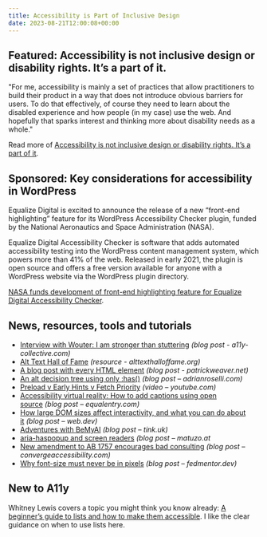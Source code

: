 ```yaml
---
title: Accessibility is Part of Inclusive Design
date: 2023-08-21T12:00:08+00:00
---
```


## Featured: Accessibility is not inclusive design or disability rights. It’s a part of it.

"For me, accessibility is mainly a set of practices that allow practitioners to build their product in a way that does not introduce obvious barriers for users. To do that effectively, of course they need to learn about the disabled experience and how people (in my case) use the web. And hopefully that sparks interest and thinking more about disability needs as a whole."

Read more of [Accessibility is not inclusive design or disability rights. It’s a part of it](https://yatil.net/blog/accessibility-is-not-inclusive-design).

## Sponsored: Key considerations for accessibility in WordPress

Equalize Digital is excited to announce the release of a new “front-end highlighting” feature for its WordPress Accessibility Checker plugin, funded by the National Aeronautics and Space Administration (NASA).

Equalize Digital Accessibility Checker is software that adds automated accessibility testing into the WordPress content management system, which powers more than 41% of the web. Released in early 2021, the plugin is open source and offers a free version available for anyone with a WordPress website via the WordPress plugin directory.

[NASA funds development of front-end highlighting feature for Equalize Digital Accessibility Checker](https://equalizedigital.com/nasa-funds-development-of-front-end-highlighting-feature-for-equalize-digital-accessibility-checker/?utm_source=a11yweekly&utm_medium=sponsored).

## News, resources, tools and tutorials

- [Interview with Wouter: I am stronger than stuttering](https://www.a11y-collective.com/interview-with-wouter-i-am-stronger-than-stuttering/) *(blog post - a11y-collective.com)*
- [Alt Text Hall of Fame](https://alttexthalloffame.org) *(resource - alttexthalloffame.org)*
- [A blog post with every HTML element](https://www.patrickweaver.net/blog/a-blog-post-with-every-html-element/) *(blog post - patrickweaver.net)*
- [An alt decision tree using only :has()](https://adrianroselli.com/2023/08/an-alt-decision-tree-using-only-has.html) *(blog post – adrianroselli.com)*
- [Preload v Early Hints v Fetch Priority](https://www.youtube.com/watch?v=sbjbS3P0P84&list=UU_DH6Z_K_3JRgOdDnwHLrLw) *(video – youtube.com)*
- [Accessibility virtual reality: How to add captions using open source](https://equalentry.com/accessibility-virtual-reality-captions-open-source/) *(blog post – equalentry.com)*
- [How large DOM sizes affect interactivity, and what you can do about it](https://web.dev/dom-size-and-interactivity/) *(blog post – web.dev)*
- [Adventures with BeMyAI](https://tink.uk/adventures-with-bemyai/) *(blog post – tink.uk)*
- [aria-haspopup and screen readers](https://www.matuzo.at/blog/2023/aria-haspopup/) *(blog post – matuzo.at*
- [New amendment to AB 1757 encourages bad consulting](https://convergeaccessibility.com/2023/08/18/update-california-ab-1757-update/) *(blog post – convergeaccessibility.com)*
- [Why font-size must never be in pixels](https://fedmentor.dev/posts/font-size-px/) *(blog post – fedmentor.dev)*

## New to A11y

Whitney Lewis covers a topic you might think you know already: [A beginner’s guide to lists and how to make them accessible](https://blog.pope.tech/2022/09/01/accessible-lists-and-tables/). I like the clear guidance on when to use lists here.
